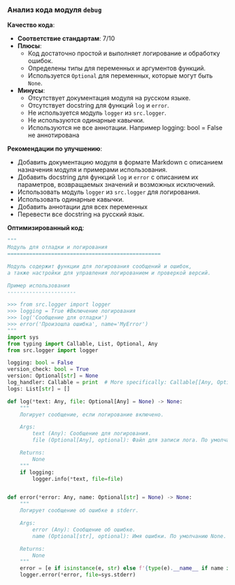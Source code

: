 ### **Анализ кода модуля `debug`**

**Качество кода**:
- **Соответствие стандартам**: 7/10
- **Плюсы**:
    - Код достаточно простой и выполняет логирование и обработку ошибок.
    - Определены типы для переменных и аргументов функций.
    - Используется `Optional` для переменных, которые могут быть `None`.
- **Минусы**:
    - Отсутствует документация модуля на русском языке.
    - Отсутствует docstring для функций `log` и `error`.
    - Не используется модуль `logger` из `src.logger`.
    - Не используются одинарные кавычки.
    - Используются не все аннотации. Например logging: bool = False не аннотирована

**Рекомендации по улучшению**:

- Добавить документацию модуля в формате Markdown с описанием назначения модуля и примерами использования.
- Добавить docstring для функций `log` и `error` с описанием их параметров, возвращаемых значений и возможных исключений.
- Использовать модуль `logger` из `src.logger` для логирования.
- Использовать одинарные кавычки.
- Добавить аннотации для всех переменных
- Перевести все docstring на русский язык.

**Оптимизированный код**:

```python
"""
Модуль для отладки и логирования
=================================================

Модуль содержит функции для логирования сообщений и ошибок,
а также настройки для управления логированием и проверкой версий.

Пример использования
----------------------

>>> from src.logger import logger
>>> logging = True #Включение логирования
>>> log('Сообщение для отладки')
>>> error('Произошла ошибка', name='MyError')
"""
import sys
from typing import Callable, List, Optional, Any
from src.logger import logger

logging: bool = False
version_check: bool = True
version: Optional[str] = None
log_handler: Callable = print  # More specifically: Callable[[Any, Optional[Any]], None]
logs: List[str] = []

def log(*text: Any, file: Optional[Any] = None) -> None:
    """
    Логирует сообщение, если логирование включено.

    Args:
        text (Any): Сообщение для логирования.
        file (Optional[Any], optional): Файл для записи лога. По умолчанию None.

    Returns:
        None
    """
    if logging:
        logger.info(*text, file=file)


def error(*error: Any, name: Optional[str] = None) -> None:
    """
    Логирует сообщение об ошибке в stderr.

    Args:
        error (Any): Сообщение об ошибке.
        name (Optional[str], optional): Имя ошибки. По умолчанию None.

    Returns:
        None
    """
    error = [e if isinstance(e, str) else f'{type(e).__name__ if name is None else name}: {e}' for e in error]
    logger.error(*error, file=sys.stderr)